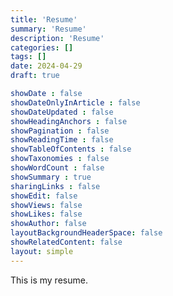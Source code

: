 ```yaml
---
title: 'Resume'
summary: 'Resume'
description: 'Resume'
categories: []
tags: []
date: 2024-04-29
draft: true

showDate : false
showDateOnlyInArticle : false
showDateUpdated : false
showHeadingAnchors : false
showPagination : false
showReadingTime : false
showTableOfContents : false
showTaxonomies : false 
showWordCount : false
showSummary : true
sharingLinks : false
showEdit: false
showViews: false
showLikes: false
showAuthor: false
layoutBackgroundHeaderSpace: false
showRelatedContent: false
layout: simple
---
```



This is my resume.